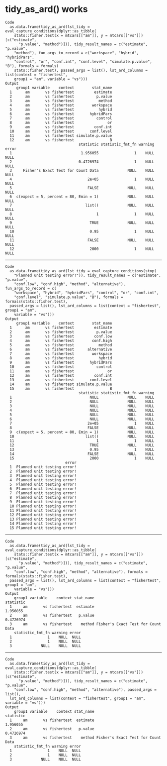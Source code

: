 # tidy_as_ard() works

    Code
      as.data.frame(tidy_as_ard(lst_tidy = eval_capture_conditions(dplyr::as_tibble(
        stats::fisher.test(x = mtcars[["am"]], y = mtcars[["vs"]])[c("estimate",
          "p.value", "method")])), tidy_result_names = c("estimate", "p.value",
        "method"), fun_args_to_record = c("workspace", "hybrid", "hybridPars",
        "control", "or", "conf.int", "conf.level", "simulate.p.value", "B"), formals = formals(
        stats::fisher.test), passed_args = list(), lst_ard_columns = list(context = "fishertest",
        group1 = "am", variable = "vs")))
    Output
         group1 variable    context        stat_name
      1      am       vs fishertest         estimate
      2      am       vs fishertest          p.value
      3      am       vs fishertest           method
      4      am       vs fishertest        workspace
      5      am       vs fishertest           hybrid
      6      am       vs fishertest       hybridPars
      7      am       vs fishertest          control
      8      am       vs fishertest               or
      9      am       vs fishertest         conf.int
      10     am       vs fishertest       conf.level
      11     am       vs fishertest simulate.p.value
      12     am       vs fishertest                B
                                     statistic statistic_fmt_fn warning error
      1                               1.956055                1    NULL  NULL
      2                              0.4726974                1    NULL  NULL
      3     Fisher's Exact Test for Count Data             NULL    NULL  NULL
      4                                  2e+05                1    NULL  NULL
      5                                  FALSE             NULL    NULL  NULL
      6  c(expect = 5, percent = 80, Emin = 1)             NULL    NULL  NULL
      7                                 list()             NULL    NULL  NULL
      8                                      1                1    NULL  NULL
      9                                   TRUE             NULL    NULL  NULL
      10                                  0.95                1    NULL  NULL
      11                                 FALSE             NULL    NULL  NULL
      12                                  2000                1    NULL  NULL

---

    Code
      as.data.frame(tidy_as_ard(lst_tidy = eval_capture_conditions(stop(
        "Planned unit testing error!")), tidy_result_names = c("estimate", "p.value",
        "conf.low", "conf.high", "method", "alternative"), fun_args_to_record = c(
        "workspace", "hybrid", "hybridPars", "control", "or", "conf.int",
        "conf.level", "simulate.p.value", "B"), formals = formals(stats::fisher.test),
      passed_args = list(), lst_ard_columns = list(context = "fishertest", group1 = "am",
        variable = "vs")))
    Output
         group1 variable    context        stat_name
      1      am       vs fishertest         estimate
      2      am       vs fishertest          p.value
      3      am       vs fishertest         conf.low
      4      am       vs fishertest        conf.high
      5      am       vs fishertest           method
      6      am       vs fishertest      alternative
      7      am       vs fishertest        workspace
      8      am       vs fishertest           hybrid
      9      am       vs fishertest       hybridPars
      10     am       vs fishertest          control
      11     am       vs fishertest               or
      12     am       vs fishertest         conf.int
      13     am       vs fishertest       conf.level
      14     am       vs fishertest simulate.p.value
      15     am       vs fishertest                B
                                     statistic statistic_fmt_fn warning
      1                                   NULL             NULL    NULL
      2                                   NULL             NULL    NULL
      3                                   NULL             NULL    NULL
      4                                   NULL             NULL    NULL
      5                                   NULL             NULL    NULL
      6                                   NULL             NULL    NULL
      7                                  2e+05                1    NULL
      8                                  FALSE             NULL    NULL
      9  c(expect = 5, percent = 80, Emin = 1)             NULL    NULL
      10                                list()             NULL    NULL
      11                                     1                1    NULL
      12                                  TRUE             NULL    NULL
      13                                  0.95                1    NULL
      14                                 FALSE             NULL    NULL
      15                                  2000                1    NULL
                               error
      1  Planned unit testing error!
      2  Planned unit testing error!
      3  Planned unit testing error!
      4  Planned unit testing error!
      5  Planned unit testing error!
      6  Planned unit testing error!
      7  Planned unit testing error!
      8  Planned unit testing error!
      9  Planned unit testing error!
      10 Planned unit testing error!
      11 Planned unit testing error!
      12 Planned unit testing error!
      13 Planned unit testing error!
      14 Planned unit testing error!
      15 Planned unit testing error!

---

    Code
      as.data.frame(tidy_as_ard(lst_tidy = eval_capture_conditions(dplyr::as_tibble(
        stats::fisher.test(x = mtcars[["am"]], y = mtcars[["vs"]])[c("estimate",
          "p.value", "method")])), tidy_result_names = c("estimate", "p.value",
        "conf.low", "conf.high", "method", "alternative"), formals = formals(stats::fisher.test),
      passed_args = list(), lst_ard_columns = list(context = "fishertest", group1 = "am",
        variable = "vs")))
    Output
        group1 variable    context stat_name                          statistic
      1     am       vs fishertest  estimate                           1.956055
      2     am       vs fishertest   p.value                          0.4726974
      3     am       vs fishertest    method Fisher's Exact Test for Count Data
        statistic_fmt_fn warning error
      1                1    NULL  NULL
      2                1    NULL  NULL
      3             NULL    NULL  NULL

---

    Code
      as.data.frame(tidy_as_ard(lst_tidy = eval_capture_conditions(dplyr::as_tibble(
        stats::fisher.test(x = mtcars[["am"]], y = mtcars[["vs"]])[c("estimate",
          "p.value", "method")])), tidy_result_names = c("estimate", "p.value",
        "conf.low", "conf.high", "method", "alternative"), passed_args = list(),
      lst_ard_columns = list(context = "fishertest", group1 = "am", variable = "vs")))
    Output
        group1 variable    context stat_name                          statistic
      1     am       vs fishertest  estimate                           1.956055
      2     am       vs fishertest   p.value                          0.4726974
      3     am       vs fishertest    method Fisher's Exact Test for Count Data
        statistic_fmt_fn warning error
      1                1    NULL  NULL
      2                1    NULL  NULL
      3             NULL    NULL  NULL

